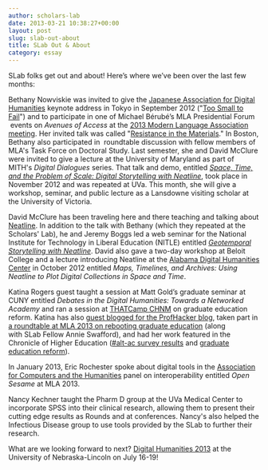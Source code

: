 ```yaml
---
author: scholars-lab
date: 2013-03-21 10:38:27+00:00
layout: post
slug: slab-out-about
title: SLab Out & About
category: essay
---
```


SLab folks get out and about! Here’s where we’ve been over the last few months:

Bethany Nowviskie was invited to give the [Japanese Association for Digital Humanities](http://www.jadh.org/jadh2012) keynote address in Tokyo in September 2012 ("[Too Small to Fail](http://nowviskie.org/2012/too-small-to-fail/)") and to participate in one of Michael Bérubé’s MLA Presidential Forum  events on _Avenues of Access_ at the [2013 Modern Language Association meeting](http://www.mla.org/convention). Her invited talk was called "[Resistance in the Materials](http://nowviskie.org/2013/resistance-in-the-materials/)." In Boston, Bethany also participated in  roundtable discussion with fellow members of MLA's Task Force on Doctoral Study. Last semester, she and David McClure were invited to give a lecture at the University of Maryland as part of MITH's _Digital Dialogues_ series. That talk and demo, entitled [_Space, Time, and the Problem of Scale: Digital Storytelling with Neatline_](http://mith.umd.edu/podcasts/bethany-nowviskie-and-david-mcclure-space-time-and-the-problem-of-scale-digital-storytelling-with-neatline/), took place in November 2012 and was repeated at UVa. This month, she will give a workshop, seminar, and public lecture as a Lansdowne visiting scholar at the University of Victoria.

David McClure has been traveling here and there teaching and talking about [Neatline](http://neatline.org). In addition to the talk with Bethany (which they repeated at the Scholars' Lab), he and Jeremy Boggs led a web seminar for the National Institute for Technology in Liberal Education (NITLE) entitled [_Geotemporal Storytelling with Neatline_](http://www.nitle.org/live/events/147-geotemporal-storytelling-with-neatline). David also gave a two-day workshop at Beloit College and a lecture introducing Neatline at the [Alabama Digital Humanities Center](http://www.lib.ua.edu/digitalhumanities) in October 2012 entitled _Maps, Timelines, and Archives: Using Neatline to Plot Digital Collections in Space and Time_.

Katina Rogers guest taught a session at Matt Gold’s graduate seminar at CUNY entitled _Debates in the Digital Humanities: Towards a Networked Academy_ and ran a session at [THATCamp CHNM](http://chnm2012.thatcamp.org/) on graduate education reform. Katina has also [guest blogged for the ProfHacker blog](http://chronicle.com/blogs/profhacker/graduate-education-reform/45043), taken part in [a roundtable at MLA 2013 on rebooting graduate education](http://katinarogers.com/2013/01/06/rebooting-graduate-training-mla/) (along with SLab Fellow Annie Swafford), and had her work featured in the Chronicle of Higher Education ([#alt-ac survey results](http://chronicle.com/article/In-Search-of-Hard-Data-on/134030/) and [graduate education reform](http://chronicle.com/blogs/conversation/2013/01/07/rebooting-graduate-education-in-the-humanities/)).

In January 2013, Eric Rochester spoke about digital tools in the [Association for Computers and the Humanities](http://ach.org) panel on interoperability entitled _Open Sesame_ at MLA 2013.

Nancy Kechner taught the Pharm D group at the UVa Medical Center to incorporate SPSS into their clinical research, allowing them to present their cutting edge results as Rounds and at conferences. Nancy's also helped the Infectious Disease group to use tools provided by the SLab to further their research.

What are we looking forward to next? [Digital Humanities 2013](http://dh2013.unl.edu) at the University of Nebraska-Lincoln on July 16-19!
